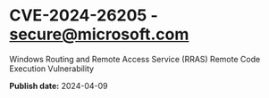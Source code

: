 # CVE-2024-26205 - secure@microsoft.com

Windows Routing and Remote Access Service (RRAS) Remote Code Execution Vulnerability

**Publish date:** 2024-04-09

